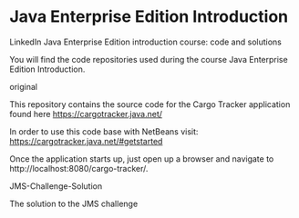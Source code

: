 # Java Enterprise Edition Introduction
LinkedIn Java Enterprise Edition introduction course: code and solutions

You will find the code repositories used during the course Java Enterprise Edition Introduction.

original

This repository contains the source code for the Cargo Tracker application found here https://cargotracker.java.net/

In order to use this code base with NetBeans visit: https://cargotracker.java.net/#getstarted

Once the application starts up, just open up a browser and navigate to http://localhost:8080/cargo-tracker/.


JMS-Challenge-Solution

The solution to the JMS challenge






